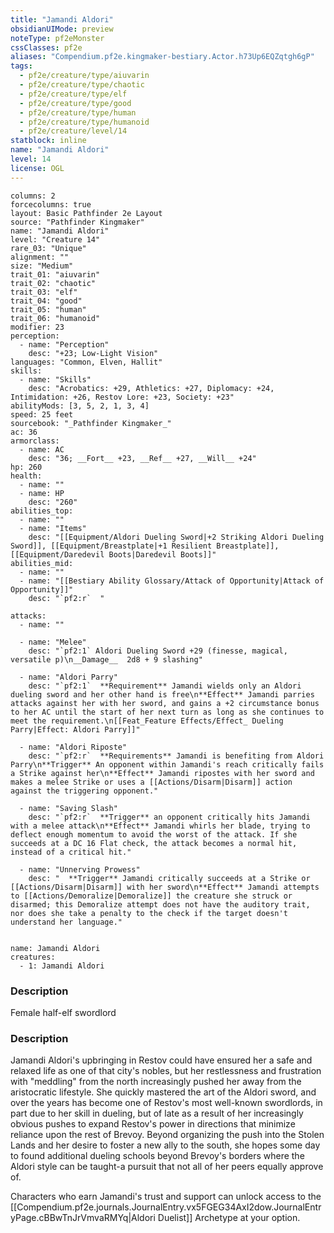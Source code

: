 ```yaml
---
title: "Jamandi Aldori"
obsidianUIMode: preview
noteType: pf2eMonster
cssClasses: pf2e
aliases: "Compendium.pf2e.kingmaker-bestiary.Actor.h73Up6EQZqtgh6gP" 
tags:
  - pf2e/creature/type/aiuvarin
  - pf2e/creature/type/chaotic
  - pf2e/creature/type/elf
  - pf2e/creature/type/good
  - pf2e/creature/type/human
  - pf2e/creature/type/humanoid
  - pf2e/creature/level/14
statblock: inline
name: "Jamandi Aldori"
level: 14
license: OGL
---
```


```statblock
columns: 2
forcecolumns: true
layout: Basic Pathfinder 2e Layout
source: "Pathfinder Kingmaker"
name: "Jamandi Aldori"
level: "Creature 14"
rare_03: "Unique"
alignment: ""
size: "Medium"
trait_01: "aiuvarin"
trait_02: "chaotic"
trait_03: "elf"
trait_04: "good"
trait_05: "human"
trait_06: "humanoid"
modifier: 23
perception:
  - name: "Perception"
    desc: "+23; Low-Light Vision"
languages: "Common, Elven, Hallit"
skills:
  - name: "Skills"
    desc: "Acrobatics: +29, Athletics: +27, Diplomacy: +24, Intimidation: +26, Restov Lore: +23, Society: +23"
abilityMods: [3, 5, 2, 1, 3, 4]
speed: 25 feet
sourcebook: "_Pathfinder Kingmaker_"
ac: 36
armorclass:
  - name: AC
    desc: "36; __Fort__ +23, __Ref__ +27, __Will__ +24"
hp: 260
health:
  - name: ""
  - name: HP
    desc: "260"
abilities_top:
  - name: ""
  - name: "Items"
    desc: "[[Equipment/Aldori Dueling Sword|+2 Striking Aldori Dueling Sword]], [[Equipment/Breastplate|+1 Resilient Breastplate]], [[Equipment/Daredevil Boots|Daredevil Boots]]"
abilities_mid:
  - name: ""
  - name: "[[Bestiary Ability Glossary/Attack of Opportunity|Attack of Opportunity]]"
    desc: "`pf2:r`  "

attacks:
  - name: ""

  - name: "Melee"
    desc: "`pf2:1` Aldori Dueling Sword +29 (finesse, magical, versatile p)\n__Damage__  2d8 + 9 slashing"

  - name: "Aldori Parry"
    desc: "`pf2:1`  **Requirement** Jamandi wields only an Aldori dueling sword and her other hand is free\n**Effect** Jamandi parries attacks against her with her sword, and gains a +2 circumstance bonus to her AC until the start of her next turn as long as she continues to meet the requirement.\n[[Feat_Feature Effects/Effect_ Dueling Parry|Effect: Aldori Parry]]"

  - name: "Aldori Riposte"
    desc: "`pf2:r`  **Requirements** Jamandi is benefiting from Aldori Parry\n**Trigger** An opponent within Jamandi's reach critically fails a Strike against her\n**Effect** Jamandi ripostes with her sword and makes a melee Strike or uses a [[Actions/Disarm|Disarm]] action against the triggering opponent."

  - name: "Saving Slash"
    desc: "`pf2:r`  **Trigger** an opponent critically hits Jamandi with a melee attack\n**Effect** Jamandi whirls her blade, trying to deflect enough momentum to avoid the worst of the attack. If she succeeds at a DC 16 Flat check, the attack becomes a normal hit, instead of a critical hit."

  - name: "Unnerving Prowess"
    desc: "  **Trigger** Jamandi critically succeeds at a Strike or [[Actions/Disarm|Disarm]] with her sword\n**Effect** Jamandi attempts to [[Actions/Demoralize|Demoralize]] the creature she struck or disarmed; this Demoralize attempt does not have the auditory trait, nor does she take a penalty to the check if the target doesn't understand her language."
 
```

```encounter-table
name: Jamandi Aldori
creatures:
  - 1: Jamandi Aldori
```
### Description
Female half-elf swordlord

### Description
Jamandi Aldori's upbringing in Restov could have ensured her a safe and relaxed life as one of that city's nobles, but her restlessness and frustration with "meddling" from the north increasingly pushed her away from the aristocratic lifestyle. She quickly mastered the art of the Aldori sword, and over the years has become one of Restov's most well-known swordlords, in part due to her skill in dueling, but of late as a result of her increasingly obvious pushes to expand Restov's power in directions that minimize reliance upon the rest of Brevoy. Beyond organizing the push into the Stolen Lands and her desire to foster a new ally to the south, she hopes some day to found additional dueling schools beyond Brevoy's borders where the Aldori style can be taught-a pursuit that not all of her peers equally approve of.

Characters who earn Jamandi's trust and support can unlock access to the [[Compendium.pf2e.journals.JournalEntry.vx5FGEG34AxI2dow.JournalEntryPage.cBBwTnJrVmvaRMYq|Aldori Duelist]] Archetype at your option.

